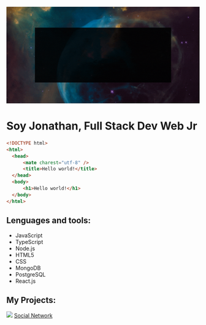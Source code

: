 ![](https://raw.githubusercontent.com/laguado415/About/main/assets/images/presentation.gif)


  <h1>Soy Jonathan, Full Stack Dev Web Jr</h1>
  
  ```html
<!DOCTYPE html>
<html>
    <head>
        <mate charest="utf-8" />
        <title>Hello world!</title>
    </head>
    <body>
        <h1>Hello world!</h1>
    </body>
</html>
```

<h2>Lenguages and tools:</h2>
<ul>
  <li>JavaScript</li>
  <li>TypeScript</li>
  <li>Node.js</li>
  <li>HTML5</li>
  <li>CSS</li>
  <li>MongoDB</li>
  <li>PostgreSQL</li>
  <li>React.js</li>
</ul>

<h2>My Projects:</h2>
<div>
  <a href="https://github.com/llsonyll/social_network"><img src="https://raw.githubusercontent.com/laguado415/laguado415/main/assets/images/Socialn.png"/></a>
  <a href="https://www.socialn.me" >Social Network</a>
</div>
